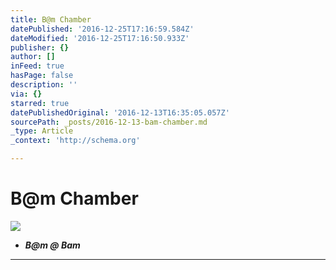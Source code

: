 ```yaml
---
title: B@m Chamber
datePublished: '2016-12-25T17:16:59.584Z'
dateModified: '2016-12-25T17:16:50.933Z'
publisher: {}
author: []
inFeed: true
hasPage: false
description: ''
via: {}
starred: true
datePublishedOriginal: '2016-12-13T16:35:05.057Z'
sourcePath: _posts/2016-12-13-bam-chamber.md
_type: Article
_context: 'http://schema.org'

---
```

# B@m Chamber
![](https://the-grid-user-content.s3-us-west-2.amazonaws.com/29285593-4e54-4224-a8f9-78ea9ce2e394.jpg)

* _**B@m @ Bam**_

---
